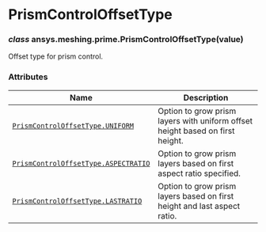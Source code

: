 # PrismControlOffsetType

<a id="ansys.meshing.prime.PrismControlOffsetType"></a>

### *class* ansys.meshing.prime.PrismControlOffsetType(value)

Offset type for prism control.

<!-- !! processed by numpydoc !! -->

### Attributes

| Name | Description |
|----------------------------------------------------------------------------------------------------------------------------------------------------------|---------------------------------------------------------------------------------|
| [`PrismControlOffsetType.UNIFORM`](ansys.meshing.prime.PrismControlOffsetType.UNIFORM.md#ansys.meshing.prime.PrismControlOffsetType.UNIFORM)             | Option to grow prism layers with uniform offset height based on first height.   |
| [`PrismControlOffsetType.ASPECTRATIO`](ansys.meshing.prime.PrismControlOffsetType.ASPECTRATIO.md#ansys.meshing.prime.PrismControlOffsetType.ASPECTRATIO) | Option to grow prism layers based on first aspect ratio specified.              |
| [`PrismControlOffsetType.LASTRATIO`](ansys.meshing.prime.PrismControlOffsetType.LASTRATIO.md#ansys.meshing.prime.PrismControlOffsetType.LASTRATIO)       | Option to grow prism layers based on first height and last aspect ratio.        |
<!-- vale on -->